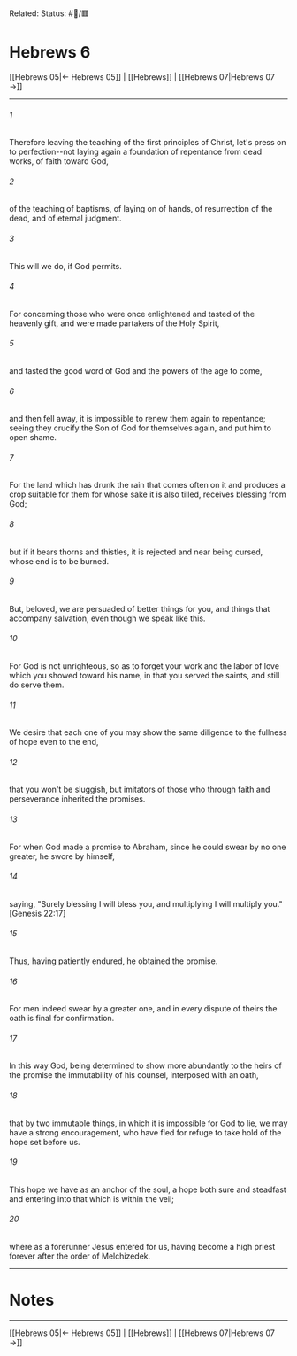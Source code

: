 Related:
Status: #📖/🟥
# Hebrews 6

[[Hebrews 05|← Hebrews 05]] | [[Hebrews]] | [[Hebrews 07|Hebrews 07 →]]
***



###### 1 
Therefore leaving the teaching of the first principles of Christ, let's press on to perfection--not laying again a foundation of repentance from dead works, of faith toward God, 

###### 2 
of the teaching of baptisms, of laying on of hands, of resurrection of the dead, and of eternal judgment. 

###### 3 
This will we do, if God permits. 

###### 4 
For concerning those who were once enlightened and tasted of the heavenly gift, and were made partakers of the Holy Spirit, 

###### 5 
and tasted the good word of God and the powers of the age to come, 

###### 6 
and then fell away, it is impossible to renew them again to repentance; seeing they crucify the Son of God for themselves again, and put him to open shame. 

###### 7 
For the land which has drunk the rain that comes often on it and produces a crop suitable for them for whose sake it is also tilled, receives blessing from God; 

###### 8 
but if it bears thorns and thistles, it is rejected and near being cursed, whose end is to be burned. 

###### 9 
But, beloved, we are persuaded of better things for you, and things that accompany salvation, even though we speak like this. 

###### 10 
For God is not unrighteous, so as to forget your work and the labor of love which you showed toward his name, in that you served the saints, and still do serve them. 

###### 11 
We desire that each one of you may show the same diligence to the fullness of hope even to the end, 

###### 12 
that you won't be sluggish, but imitators of those who through faith and perseverance inherited the promises. 

###### 13 
For when God made a promise to Abraham, since he could swear by no one greater, he swore by himself, 

###### 14 
saying, "Surely blessing I will bless you, and multiplying I will multiply you."<crossref intro="6:14">[Genesis 22:17]</crossref> 

###### 15 
Thus, having patiently endured, he obtained the promise. 

###### 16 
For men indeed swear by a greater one, and in every dispute of theirs the oath is final for confirmation. 

###### 17 
In this way God, being determined to show more abundantly to the heirs of the promise the immutability of his counsel, interposed with an oath, 

###### 18 
that by two immutable things, in which it is impossible for God to lie, we may have a strong encouragement, who have fled for refuge to take hold of the hope set before us. 

###### 19 
This hope we have as an anchor of the soul, a hope both sure and steadfast and entering into that which is within the veil; 

###### 20 
where as a forerunner Jesus entered for us, having become a high priest forever after the order of Melchizedek.

---
# Notes


***
[[Hebrews 05|← Hebrews 05]] | [[Hebrews]] | [[Hebrews 07|Hebrews 07 →]]
